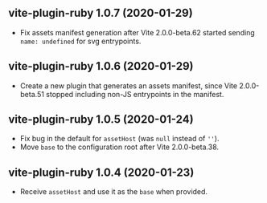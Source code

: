 ## vite-plugin-ruby 1.0.7 (2020-01-29)

- Fix assets manifest generation after Vite 2.0.0-beta.62 started sending `name: undefined` for svg entrypoints.

## vite-plugin-ruby 1.0.6 (2020-01-29)

- Create a new plugin that generates an assets manifest, since Vite 2.0.0-beta.51 stopped including non-JS entrypoints in the manifest.

## vite-plugin-ruby 1.0.5  (2020-01-24)

- Fix bug in the default for `assetHost` (was `null` instead of `''`).
- Move `base` to the configuration root after Vite 2.0.0-beta.38.

## vite-plugin-ruby 1.0.4  (2020-01-23)

- Receive `assetHost` and use it as the `base` when provided.
